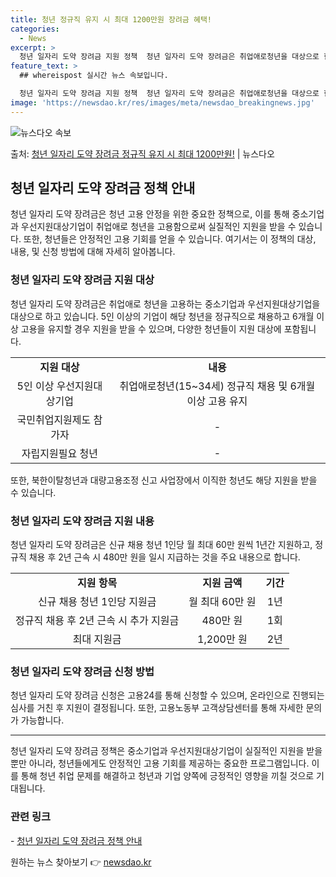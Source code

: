 ```yaml
---
title: 청년 정규직 유지 시 최대 1200만원 장려금 혜택!
categories:
  - News
excerpt: >
  청년 일자리 도약 장려금 지원 정책  청년 일자리 도약 장려금은 취업애로청년을 대상으로 한 중소기업 및 우선…
feature_text: >
  ## whereispost 실시간 뉴스 속보입니다.

  청년 일자리 도약 장려금 지원 정책  청년 일자리 도약 장려금은 취업애로청년을 대상으로 한 중소기업 및 우선…
image: 'https://newsdao.kr/res/images/meta/newsdao_breakingnews.jpg'
---
```


![뉴스다오 속보](https://newsdao.kr/res/images/meta/newsdao_breakingnews.jpg)

<p>출처: <a href="https://newsdao.kr/4024" rel="dofollow">청년 일자리 도약 장려금 정규직 유지 시 최대 1200만원!</a> | 뉴스다오</p>

<h2 data-ke-size="size26">청년 일자리 도약 장려금 정책 안내</h2>
<p data-ke-size="size16">청년 일자리 도약 장려금은 청년 고용 안정을 위한 중요한 정책으로, 이를 통해 중소기업과 우선지원대상기업이 취업애로 청년을 고용함으로써 실질적인 지원을 받을 수 있습니다. 또한, 청년들은 안정적인 고용 기회를 얻을 수 있습니다. 여기서는 이 정책의 대상, 내용, 및 신청 방법에 대해 자세히 알아봅니다. </p>

<h3>청년 일자리 도약 장려금 지원 대상</h3>
<p data-ke-size="size16">청년 일자리 도약 장려금은 취업애로 청년을 고용하는 중소기업과 우선지원대상기업을 대상으로 하고 있습니다. 5인 이상의 기업이 해당 청년을 정규직으로 채용하고 6개월 이상 고용을 유지할 경우 지원을 받을 수 있으며, 다양한 청년들이 지원 대상에 포함됩니다. </p>

<table>
  <tr>
    <td style="text-align: center; height: 17px;"><b>지원 대상</b></td>
    <td style="text-align: center; height: 17px;"><b>내용</b></td>
  </tr>
  <tr>
    <td style="text-align: center; height: 17px;">5인 이상 우선지원대상기업</td>
    <td style="text-align: center; height: 17px;">취업애로청년(15~34세) 정규직 채용 및 6개월 이상 고용 유지</td>
  </tr>
  <tr>
    <td style="text-align: center; height: 17px;">국민취업지원제도 참가자</td>
    <td style="text-align: center; height: 17px;">-</td>
  </tr>
  <tr>
    <td style="text-align: center; height: 17px;">자립지원필요 청년</td>
    <td style="text-align: center; height: 17px;">-</td>
  </tr>
</table>
<p data-ke-size="size16">또한, 북한이탈청년과 대량고용조정 신고 사업장에서 이직한 청년도 해당 지원을 받을 수 있습니다.</p>

<h3>청년 일자리 도약 장려금 지원 내용</h3>
<p data-ke-size="size16">청년 일자리 도약 장려금은 신규 채용 청년 1인당 월 최대 60만 원씩 1년간 지원하고, 정규직 채용 후 2년 근속 시 480만 원을 일시 지급하는 것을 주요 내용으로 합니다.</p>

<table>
  <tr>
    <td style="text-align: center; height: 17px;"><b>지원 항목</b></td>
    <td style="text-align: center; height: 17px;"><b>지원 금액</b></td>
    <td style="text-align: center; height: 17px;"><b>기간</b></td>
  </tr>
  <tr>
    <td style="text-align: center; height: 17px;">신규 채용 청년 1인당 지원금</td>
    <td style="text-align: center; height: 17px;">월 최대 60만 원</td>
    <td style="text-align: center; height: 17px;">1년</td>
  </tr>
  <tr>
    <td style="text-align: center; height: 17px;">정규직 채용 후 2년 근속 시 추가 지원금</td>
    <td style="text-align: center; height: 17px;">480만 원</td>
    <td style="text-align: center; height: 17px;">1회</td>
  </tr>
  <tr>
    <td style="text-align: center; height: 17px;">최대 지원금</td>
    <td style="text-align: center; height: 17px;">1,200만 원</td>
    <td style="text-align: center; height: 17px;">2년</td>
  </tr>
</table>

<h3>청년 일자리 도약 장려금 신청 방법</h3>
<p data-ke-size="size16">청년 일자리 도약 장려금 신청은 고용24를 통해 신청할 수 있으며, 온라인으로 진행되는 심사를 거친 후 지원이 결정됩니다. 또한, 고용노동부 고객상담센터를 통해 자세한 문의가 가능합니다.</p>

<hr>

<p data-ke-size="size16">청년 일자리 도약 장려금 정책은 중소기업과 우선지원대상기업이 실질적인 지원을 받을 뿐만 아니라, 청년들에게도 안정적인 고용 기회를 제공하는 중요한 프로그램입니다. 이를 통해 청년 취업 문제를 해결하고 청년과 기업 양쪽에 긍정적인 영향을 끼칠 것으로 기대됩니다.</p>

<h3>관련 링크</h3>
<p data-ke-size="size16">- <a href="https://newsdao.kr/4024">청년 일자리 도약 장려금 정책 안내</a></p>
 

원하는 뉴스 찾아보기 👉 <a href="https://newsdao.kr" rel="dofollow">newsdao.kr</a>


